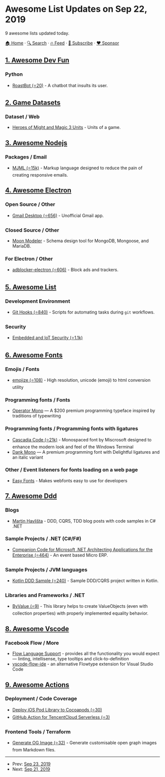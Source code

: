 # Awesome List Updates on Sep 22, 2019

9 awesome lists updated today.

[🏠 Home](/README.md) · [🔍 Search](https://www.trackawesomelist.com/search/) · [🔥 Feed](https://www.trackawesomelist.com/rss.xml) · [📮 Subscribe](https://trackawesomelist.us17.list-manage.com/subscribe?u=d2f0117aa829c83a63ec63c2f&id=36a103854c) · [❤️  Sponsor](https://github.com/sponsors/theowenyoung)



## [1. Awesome Dev Fun](/content/mislavcimpersak/awesome-dev-fun/README.md)

### Python

*   [RoastBot (⭐20)](https://github.com/Tylersuard/RoastBot) - A chatbot that insults its user.

## [2. Game Datasets](/content/leomaurodesenv/game-datasets/README.md)

### Dataset / Web

*   [Heroes of Might and Magic 3 Units](https://www.kaggle.com/daynearthur/heroes-of-might-and-magic-3-units) - Units of a game.

## [3. Awesome Nodejs](/content/sindresorhus/awesome-nodejs/README.md)

### Packages / Email

*   [MJML (⭐15k)](https://github.com/mjmlio/mjml) - Markup language designed to reduce the pain of creating responsive emails.

## [4. Awesome Electron](/content/sindresorhus/awesome-electron/README.md)

### Open Source / Other

*   [Gmail Desktop (⭐656)](https://github.com/timche/gmail-desktop) - Unofficial Gmail app.

### Closed Source / Other

*   [Moon Modeler](https://datensen.com) - Schema design tool for MongoDB, Mongoose, and MariaDB.

### For Electron / Other

*   [adblocker-electron (⭐606)](https://github.com/cliqz-oss/adblocker/tree/master/packages/adblocker-electron) - Block ads and trackers.

## [5. Awesome List](/content/sindresorhus/awesome/README.md)

### Development Environment

*   [Git Hooks (⭐840)](https://github.com/compscilauren/awesome-git-hooks#readme) - Scripts for automating tasks during `git` workflows.

### Security

*   [Embedded and IoT Security (⭐1.1k)](https://github.com/fkie-cad/awesome-embedded-and-iot-security#readme)

## [6. Awesome Fonts](/content/brabadu/awesome-fonts/README.md)

### Emojis / Fonts

*   [emojize (⭐108)](https://github.com/ded/emojize) - High resolution, unicode (emoji) to html conversion utility

### Programming fonts / Fonts

*   [Operator Mono](https://www.typography.com/fonts/operator/styles/) — A $200 premium programming typeface inspired by traditions of typewriting

### Programming fonts / Programming fonts with ligatures

*   [Cascadia Code (⭐21k)](https://github.com/microsoft/cascadia-code) - Monospaced font by Miscrosoft designed to enhance the modern look and feel of the Windows Terminal
*   [Dank Mono](https://dank.sh/) — A premium programming font with Delightful ligatures and an italic variant

### Other / Event listeners for fonts loading on a web page

*   [Easy Fonts](https://pagecdn.com/lib/easyfonts) - Makes webfonts easy to use for developers

## [7. Awesome Ddd](/content/heynickc/awesome-ddd/README.md)

### Blogs

*   [Martin Havlišta](https://xhafan.com/blog/) - DDD, CQRS, TDD blog posts with code samples in C# .NET

### Sample Projects / .NET (C#/F#)

*   [Companion Code for Microsoft .NET Architecting Applications for the Enterprise (⭐464)](https://github.com/mastreeno/Merp) - An event based Micro ERP.

### Sample Projects / JVM languages

*   [Kotlin DDD Sample (⭐240)](https://github.com/fabriciorissetto/kotlin-ddd-sample) - Sample DDD/CQRS project written in Kotlin.

### Libraries and Frameworks / .NET

*   [ByValue (⭐9)](https://github.com/sm-g/ByValue) - This library helps to create ValueObjects (even with collection properties) with properly implemented equality behavior.

## [8. Awesome Vscode](/content/viatsko/awesome-vscode/README.md)

### Facebook Flow / More

*   [Flow Language Support](https://marketplace.visualstudio.com/items?itemName=flowtype.flow-for-vscode) - provides all the functionality you would expect — linting, intellisense, type tooltips and click-to-definition
*   [vscode-flow-ide](https://marketplace.visualstudio.com/items?itemName=gcazaciuc.vscode-flow-ide) - an alternative Flowtype extension for Visual Studio Code

## [9. Awesome Actions](/content/sdras/awesome-actions/README.md)

### Deployment / Code Coverage

*   [Deploy iOS Pod Library to Cocoapods (⭐30)](https://github.com/michaelhenry/deploy-to-cocoapods-github-action)
*   [GitHub Action for TencentCloud Serverless (⭐3)](https://github.com/Juliiii/action-scf)

### Frontend Tools / Terraform

*   [Generate OG Image (⭐32)](https://github.com/BoyWithSilverWings/generate-og-image) - Generate customisable open graph images from Markdown files.

---

- Prev: [Sep 23, 2019](/content/2019/09/23/README.md)
- Next: [Sep 21, 2019](/content/2019/09/21/README.md)
